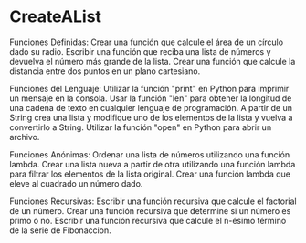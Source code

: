# CreateAList

Funciones Definidas:
Crear una función que calcule el área de un círculo dado su radio.
Escribir una función que reciba una lista de números y devuelva el número más grande de la lista.
Crear una función que calcule la distancia entre dos puntos en un plano cartesiano.

Funciones del Lenguaje:
Utilizar la función "print" en Python para imprimir un mensaje en la consola.
Usar la función "len" para obtener la longitud de una cadena de texto en cualquier lenguaje de programación.
A partir de un String crea una lista y modifique uno de los elementos de la lista y vuelva a convertirlo a String.
Utilizar la función "open" en Python para abrir un archivo.

Funciones Anónimas:
Ordenar una lista de números utilizando una función lambda.
Crear una lista nueva a partir de otra utilizando una función lambda para filtrar los elementos de la lista original.
Crear una función lambda que eleve al cuadrado un número dado.

Funciones Recursivas:
Escribir una función recursiva que calcule el factorial de un número.
Crear una función recursiva que determine si un número es primo o no.
Escribir una función recursiva que calcule el n-ésimo término de la serie de Fibonaccion.
